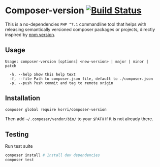 # Composer-version [![Build Status](https://travis-ci.org/Korri/composer-version.svg?branch=master)](https://travis-ci.org/Korri/composer-version)

This is a no-dependencies `PHP ^7.1` commandline tool that helps with releasing semantically
versioned composer packages or projects, directly inspired by [npm version](https://docs.npmjs.com/cli/version).


## Usage

```
Usage: composer-version [options] <new-version> | major | minor | patch

  -h, --help Show this help text
  -f, --file Path to composer.json file, default to ./composer.json
  -p, --push Push commit and tag to remote origin
```


## Installation

```bash
composer global require korri/composer-version
```
Then add `~/.composer/vendor/bin/` to your `$PATH` if it is not already there.

## Testing

Run test suite
```bash
composer install # Install dev dependencies
composer test
```